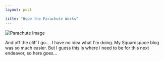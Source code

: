 ```yaml
--- 
layout: post 

title: "Hope the Parachute Works" 
--- 
```


![Parachute Image](https://transforminggrace.files.wordpress.com/2011/10/parachute2.jpg) 

And off the cliff I go.... 
I have no idea what I'm doing.  My Squarespace blog was so much easier.  But I guess this is where I need to be for this next endeavor, so here goes... 

